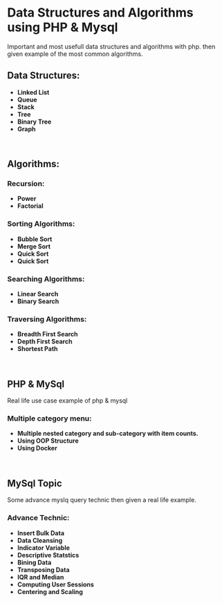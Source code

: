 # Data Structures and Algorithms using PHP & Mysql
Important and most usefull data structures and algorithms with php. then given example of the most common algorithms.
</br>

## Data Structures:
* **Linked List**
* **Queue**
* **Stack**
* **Tree**
* **Binary Tree**
* **Graph**
<br/>

## Algorithms:
### Recursion:
* **Power**
* **Factorial**
### Sorting Algorithms:
* **Bubble Sort**
* **Merge Sort**
* **Quick Sort**
* **Quick Sort**
### Searching Algorithms:
* **Linear Search**
* **Binary Search**
### Traversing Algorithms:
* **Breadth First Search**
* **Depth First Search**
* **Shortest Path**

<br/>

## PHP & MySql
Real life use case example of php & mysql
</br>

### Multiple category menu:
* **Multiple nested category and sub-category with item counts.**
* **Using OOP Structure**
* **Using Docker**

<br/>

## MySql Topic
Some advance myslq query technic then given a real life example.
</br>

### Advance Technic:
* **Insert Bulk Data**
* **Data Cleansing**
* **Indicator Variable**
* **Descriptive Statstics**
* **Bining Data**
* **Transposing Data**
* **IQR and Median**
* **Computing User Sessions**
* **Centering and Scaling**

